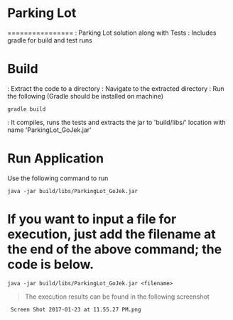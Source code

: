 # Parking Lot
================
: Parking Lot solution along with Tests
: Includes gradle for build and test runs

# Build
: Extract the code to a directory
: Navigate to the extracted directory
: Run the following (Gradle should be installed on machine)
```
gradle build
```
: It compiles, runs the tests and extracts the jar to 'build/libs/' location with name 'ParkingLot_GoJek.jar'

# Run Application
Use the following command to run
```
java -jar build/libs/ParkingLot_GoJek.jar
``` 

# If you want to input a file for execution, just add the filename at the end of the above command; the code is below.
```
java -jar build/libs/ParkingLot_GoJek.jar <filename>
```


> The execution results can be found in the following screenshot
```
 Screen Shot 2017-01-23 at 11.55.27 PM.png
 ```